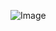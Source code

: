 ![Image](https://media-exp1.licdn.com/dms/image/C5603AQEVwtUA3lzEdw/profile-displayphoto-shrink_200_200/0?e=1598486400&v=beta&t=U8exPLLHOnPvSLcfA8L94E09DALdSV67dTC_iMqUqAc)
